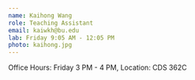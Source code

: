 ```yaml
---
name: Kaihong Wang
role: Teaching Assistant
email: kaiwkh@bu.edu
lab: Friday 9:05 AM - 12:05 PM
photo: kaihong.jpg
---
```


Office Hours: Friday 3 PM - 4 PM, Location: CDS 362C